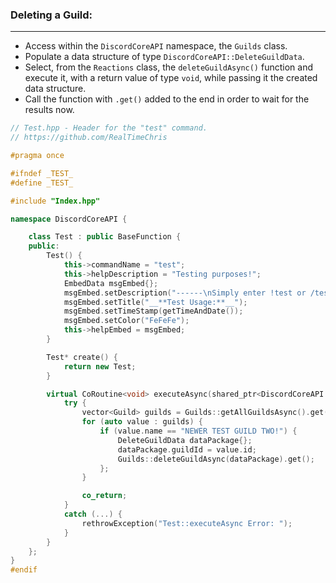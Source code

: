 ### **Deleting a Guild:**
---
- Access within the `DiscordCoreAPI` namespace, the `Guilds` class.
- Populate a data structure of type `DiscordCoreAPI::DeleteGuildData`.
- Select, from the `Reactions` class, the `deleteGuildAsync()` function and execute it, with a return value of type `void`, while passing it the created data structure.
- Call the function with `.get()` added to the end in order to wait for the results now.

```cpp
// Test.hpp - Header for the "test" command.
// https://github.com/RealTimeChris

#pragma once

#ifndef _TEST_
#define _TEST_

#include "Index.hpp"

namespace DiscordCoreAPI {

	class Test : public BaseFunction {
	public:
		Test() {
			this->commandName = "test";
			this->helpDescription = "Testing purposes!";
			EmbedData msgEmbed{};
			msgEmbed.setDescription("------\nSimply enter !test or /test!\n------");
			msgEmbed.setTitle("__**Test Usage:**__");
			msgEmbed.setTimeStamp(getTimeAndDate());
			msgEmbed.setColor("FeFeFe");
			this->helpEmbed = msgEmbed;
		}

		Test* create() {
			return new Test;
		}

		virtual CoRoutine<void> executeAsync(shared_ptr<DiscordCoreAPI::BaseFunctionArguments> args) {
			try {
				vector<Guild> guilds = Guilds::getAllGuildsAsync().get();
				for (auto value : guilds) {
					if (value.name == "NEWER TEST GUILD TWO!") {
						DeleteGuildData dataPackage{};
						dataPackage.guildId = value.id;
						Guilds::deleteGuildAsync(dataPackage).get();
					};
				}			

				co_return;
			}
			catch (...) {
				rethrowException("Test::executeAsync Error: ");
			}
		}
	};
}
#endif
```
